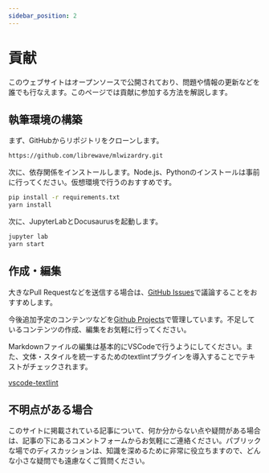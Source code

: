 ```yaml
---
sidebar_position: 2
---
```


# 貢献

このウェブサイトはオープンソースで公開されており、問題や情報の更新などを誰でも行なえます。このページでは貢献に参加する方法を解説します。

## 執筆環境の構築

まず、GitHubからリポジトリをクローンします。

```bash
https://github.com/librewave/mlwizardry.git
```

次に、依存関係をインストールします。Node.js、Pythonのインストールは事前に行ってください。仮想環境で行うのおすすめです。

```bash
pip install -r requirements.txt
yarn install
```

次に、JupyterLabとDocusaurusを起動します。

```bash
jupyter lab
yarn start
```

## 作成・編集

大きなPull Requestなどを送信する場合は、[GitHub Issues](https://github.com/librewave/mlwizardry/issues)で議論することをおすすめします。

今後追加予定のコンテンツなどを[Github Projects](https://github.com/orgs/librewave/projects/1)で管理しています。不足しているコンテンツの作成、編集をお気軽に行ってください。

Markdownファイルの編集は基本的にVSCodeで行うようにしてください。また、文体・スタイルを統一するためのtextlintプラグインを導入することでテキストがチェックされます。

[vscode-textlint](https://marketplace.visualstudio.com/items?itemName=taichi.vscode-textlint)

## 不明点がある場合

このサイトに掲載されている記事について、何か分からない点や疑問がある場合は、記事の下にあるコメントフォームからお気軽にご連絡ください。パブリックな場でのディスカッションは、知識を深めるために非常に役立ちますので、どんな小さな疑問でも遠慮なくご質問ください。